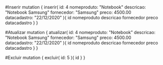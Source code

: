 #Inserir
mutation {
  inserir(
    id: 4
    nomeproduto: "Notebook"
    descricao: "Notebook Samsung"
    fornecedor: "Samsung"
    preco: 4500.00
    datacadastro: "22/12/2020"
  ){
    id
    nomeproduto
    descricao
    fornecedor
    preco
    datacadastro
  }
}

#Atualizar
mutation {
  atualizar(
    id: 4
    nomeproduto: "Notebook"
    descricao: "Notebook Samsung"
    fornecedor: "Samsung"
    preco: 4500.00
    datacadastro: "22/12/2020"
  ){
    id
    nomeproduto
    descricao
    fornecedor
    preco
    datacadastro
  }
}

#Excluir
mutation {
  excluir(
    id: 5
  ){
    id
  }
}
